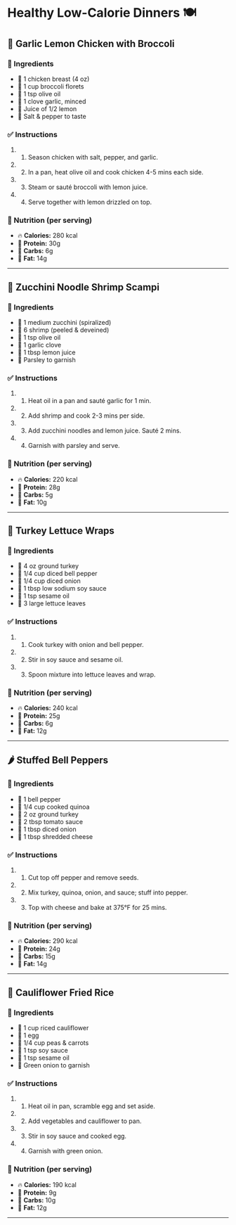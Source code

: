# Healthy Low-Calorie Dinners 🍽️

## 🍗 Garlic Lemon Chicken with Broccoli

### 🛒 Ingredients
- 🛒 1 chicken breast (4 oz)
- 🛒 1 cup broccoli florets
- 🛒 1 tsp olive oil
- 🛒 1 clove garlic, minced
- 🛒 Juice of 1/2 lemon
- 🛒 Salt & pepper to taste

### ✅ Instructions
1. 1. Season chicken with salt, pepper, and garlic.
1. 2. In a pan, heat olive oil and cook chicken 4-5 mins each side.
1. 3. Steam or sauté broccoli with lemon juice.
1. 4. Serve together with lemon drizzled on top.

### 🧾 Nutrition (per serving)
- 🔥 **Calories:** 280 kcal
- 🥩 **Protein:** 30g
- 🍞 **Carbs:** 6g
- 🧈 **Fat:** 14g

---

## 🦐 Zucchini Noodle Shrimp Scampi

### 🛒 Ingredients
- 🛒 1 medium zucchini (spiralized)
- 🛒 6 shrimp (peeled & deveined)
- 🛒 1 tsp olive oil
- 🛒 1 garlic clove
- 🛒 1 tbsp lemon juice
- 🛒 Parsley to garnish

### ✅ Instructions
1. 1. Heat oil in a pan and sauté garlic for 1 min.
1. 2. Add shrimp and cook 2-3 mins per side.
1. 3. Add zucchini noodles and lemon juice. Sauté 2 mins.
1. 4. Garnish with parsley and serve.

### 🧾 Nutrition (per serving)
- 🔥 **Calories:** 220 kcal
- 🥩 **Protein:** 28g
- 🍞 **Carbs:** 5g
- 🧈 **Fat:** 10g

---

## 🥬 Turkey Lettuce Wraps

### 🛒 Ingredients
- 🛒 4 oz ground turkey
- 🛒 1/4 cup diced bell pepper
- 🛒 1/4 cup diced onion
- 🛒 1 tbsp low sodium soy sauce
- 🛒 1 tsp sesame oil
- 🛒 3 large lettuce leaves

### ✅ Instructions
1. 1. Cook turkey with onion and bell pepper.
1. 2. Stir in soy sauce and sesame oil.
1. 3. Spoon mixture into lettuce leaves and wrap.

### 🧾 Nutrition (per serving)
- 🔥 **Calories:** 240 kcal
- 🥩 **Protein:** 25g
- 🍞 **Carbs:** 6g
- 🧈 **Fat:** 12g

---

## 🌶️ Stuffed Bell Peppers

### 🛒 Ingredients
- 🛒 1 bell pepper
- 🛒 1/4 cup cooked quinoa
- 🛒 2 oz ground turkey
- 🛒 2 tbsp tomato sauce
- 🛒 1 tbsp diced onion
- 🛒 1 tbsp shredded cheese

### ✅ Instructions
1. 1. Cut top off pepper and remove seeds.
1. 2. Mix turkey, quinoa, onion, and sauce; stuff into pepper.
1. 3. Top with cheese and bake at 375°F for 25 mins.

### 🧾 Nutrition (per serving)
- 🔥 **Calories:** 290 kcal
- 🥩 **Protein:** 24g
- 🍞 **Carbs:** 15g
- 🧈 **Fat:** 14g

---

## 🍚 Cauliflower Fried Rice

### 🛒 Ingredients
- 🛒 1 cup riced cauliflower
- 🛒 1 egg
- 🛒 1/4 cup peas & carrots
- 🛒 1 tsp soy sauce
- 🛒 1 tsp sesame oil
- 🛒 Green onion to garnish

### ✅ Instructions
1. 1. Heat oil in pan, scramble egg and set aside.
1. 2. Add vegetables and cauliflower to pan.
1. 3. Stir in soy sauce and cooked egg.
1. 4. Garnish with green onion.

### 🧾 Nutrition (per serving)
- 🔥 **Calories:** 190 kcal
- 🥩 **Protein:** 9g
- 🍞 **Carbs:** 10g
- 🧈 **Fat:** 12g

---
